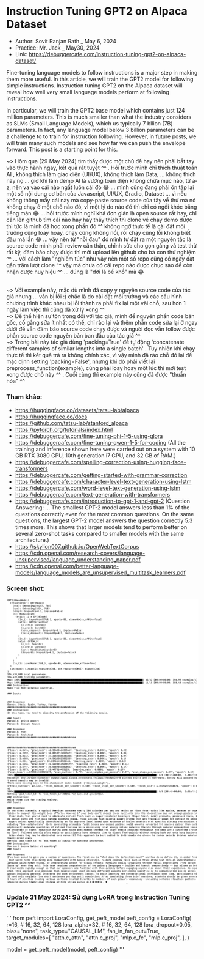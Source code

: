 # Instruction Tuning GPT2 on Alpaca Dataset
- Author: Sovit Ranjan Rath _ May 6, 2024
- Practice: Mr. Jack _ May30, 2024
- Link: https://debuggercafe.com/instruction-tuning-gpt2-on-alpaca-dataset/

Fine-tuning language models to follow instructions is a major step in making them more useful. In this article, we will train the GPT2 model for following simple instructions. Instruction tuning GPT2 on the Alpaca dataset will reveal how well very small language models perform at following instructions.

In particular, we will train the GPT2 base model which contains just 124 million parameters. This is much smaller than what the industry considers as SLMs (Small Language Models), which us typically 7 bllion (7B) parameters. In fact, any language model below 3 billion parameters can be a challenge to to train for instruction following. However, in future posts, we will train many such models and see how far we can push the envelope forward. This post is a starting point for this.

~> Hôm qua (29 May 2024) tìm thấy được một chủ đề hay nên phải bắt tay vào thực hành ngay, kết quả rất tuyệt ^^ . Hồi trước mình chỉ thích thuật toán AI , không thích làm giao diện (UI/UX), không thích làm Data, ... không thích này nọ ... giờ khi làm demo AI là vướng toàn diện không chừa mục nào, từ a-z, nên va vào cái nào ngất luôn cái đó 😂 ... mình cũng đang phải ôn tập lại một số nội dung cơ bản của Javascript, UI/UX, Gradio, Dataset ... vì nếu không thông mấy cái này mà copy-paste source code của tây về thử mà nó không chạy ở một chỗ nào đó, vì một lý do nào đó thì chỉ có ngồi khóc bằng tiếng mán 😂 ... hồi trước mình nghĩ khá đơn giản là open source rất hay, chỉ cần lên github tìm cái nào hay hay thấy thích thì clone về chạy demo được thì tức là mình đã học xong phần đó ^^ không ngờ thực tế là cài đặt môi trường cũng loay hoay, chạy cũng không nổi, rồi chạy cũng lỗi không biết đâu mà lần 😂 ... vậy nên từ "nỗi đau" đó mình tự đặt ra một nguyên tắc là source code mình phải review cẩn thận, chỉnh sửa cho gọn gàng và test thử rất kỹ, đảm bảo chạy được thì mới upload lên github cho bà con thử nghiệm ^^ ... với cách làm "nghiêm túc" như vậy nên một số repo cũng có ngày đạt gần trăm lượt clone ^^ vậy mà chưa có cái repo nào được chục sao để còn nhận được huy hiệu ^^  ... đúng là "đời là bể khổ" mà 😂 <br><br>

~> Với example này, mặc dù mình đã copy y nguyên source code của tác giả nhưng ... vẫn bị lỗi :( chắc là do cài đặt môi trường và các cấu hình chương trình khác nhau bị lỗi thành ra phải fix lại một vài chỗ, sau hơn 1 ngày làm việc thì cũng đã xử lý xong ^^ <br>
~> Để thể hiện sự tôn trọng đối với tác giả, mình để nguyên phần code bản gốc,  cố gắng sửa ít nhất có thể, chỉ rào lại và thêm phần code sửa lại ở ngay dưới để vẫn đảm bảo source code chạy được và người đọc vẫn follow được phần source code nguyên bản ban đầu của tác giả ^^ <br>
~> Trong bài này tác giả dùng 'packing=True' để tự động 'concatenate different samples of similar lengths into a single batch' . Tuy nhiên khi chạy thực tế thì kết quả trả ra không chính xác, vì vậy mình đã rào chỗ đó lại để mặc định setting 'packing=False', nhưng khi đó phải viết lại preprocess_function(example), cũng phải loay hoay một lúc thì mới test xong được chỗ này ^^ . Cuối cùng thì example này cũng đã được "thuần hóa" ^^ <br>

### Tham khảo:
- https://huggingface.co/datasets/tatsu-lab/alpaca
- https://huggingface.co/docs
- https://github.com/tatsu-lab/stanford_alpaca
- https://pytorch.org/tutorials/index.html
- https://debuggercafe.com/fine-tuning-phi-1-5-using-qlora
- https://debuggercafe.com/fine-tuning-qwen-1-5-for-coding (All the training and inference shown here were carried out on a system with 10 GB RTX 3080 GPU, 10th generation i7 GPU, and 32 GB of RAM.)
- https://debuggercafe.com/spelling-correction-using-hugging-face-transformers
- https://debuggercafe.com/getting-started-with-grammar-correction
- https://debuggercafe.com/character-level-text-generation-using-lstm
- https://debuggercafe.com/word-level-text-generation-using-lstm
- https://debuggercafe.com/text-generation-with-transformers
- https://debuggercafe.com/introduction-to-gpt-1-and-gpt-2 (Question Answering: ... The smallest GPT-2 model answers less than 1% of the questions correctly even for the most common questions. On the same questions, the largest GPT-2 model answers the question correctly 5.3 times more. This shows that larger models tend to perform better on several zero-shot tasks compared to smaller models with the same architecture.)
- https://skylion007.github.io/OpenWebTextCorpus
- https://cdn.openai.com/research-covers/language-unsupervised/language_understanding_paper.pdf
- https://cdn.openai.com/better-language-models/language_models_are_unsupervised_multitask_learners.pdf

### Screen shot:
![alt text](https://github.com/Mr-Jack-Tung/Instruction-Tuning-GPT2-on-Alpaca-Dataset/blob/main/Screenshot_Instruction-Tuning_GPT2_2024-05-30_01.jpg)

![alt text](https://github.com/Mr-Jack-Tung/Instruction-Tuning-GPT2-on-Alpaca-Dataset/blob/main/Screenshot_Instruction-Tuning_GPT2_2024-05-30_02.jpg)

### Update 31 May 2024: Sử dụng LoRA trong Instruction Tuning GPT2 ^^
'''
from peft import LoraConfig, get_peft_model
peft_config = LoraConfig(
    r=16, # 16, 32, 64, 128
    lora_alpha=32, # 16, 32, 64, 128
    lora_dropout=0.05,
    bias="none",
    task_type="CAUSAL_LM",
    fan_in_fan_out=True,
    target_modules=[
        "attn.c_attn",
        "attn.c_proj",
        "mlp.c_fc",
        "mlp.c_proj",
    ],
)

model = get_peft_model(model, peft_config)
'''
